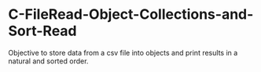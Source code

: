 # C-FileRead-Object-Collections-and-Sort-Read
Objective to store data from a csv file into objects and print results in a natural and sorted order.
